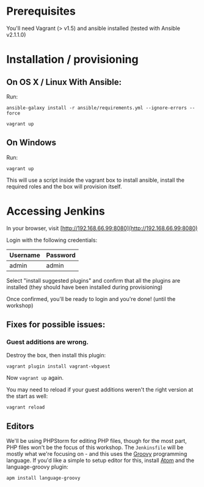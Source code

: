 # Prerequisites

You'll need Vagrant (> v1.5) and ansible installed (tested with Ansible  v2.1.1.0)

# Installation / provisioning

## On OS X / Linux With Ansible:

Run:

`ansible-galaxy install -r ansible/requirements.yml --ignore-errors --force`

`vagrant up`

## On Windows

Run:

`vagrant up`

This will use a script inside the vagrant box to install ansible, install the required roles and the box will provision itself.

# Accessing Jenkins

In your browser, visit [http://192.168.66.99:8080](http://192.168.66.99:8080)

Login with the following credentials:

| Username | Password |
|:---------|:---------|
| admin    | admin    |

Select "install suggested plugins" and confirm that all the plugins are installed (they should have been installed during provisioning)

Once confirmed, you'll be ready to login and you're done! (until the workshop)

## Fixes for possible issues:

### Guest additions are wrong.

Destroy the box, then install this plugin:

`vagrant plugin install vagrant-vbguest`

Now `vagrant up` again.

You may need to reload if your guest additions weren't the right version at the start as well:

`vagrant reload`

## Editors

We'll be using PHPStorm for editing PHP files, though for the most part, PHP files won't be the focus of this workshop. The `Jenkinsfile` will be mostly what we're focusing on - and this uses the [Groovy](http://www.groovy-lang.org) programming language. If you'd like a simple to setup editor for this, install [Atom](https://atom.io) and the language-groovy plugin:

`apm install language-groovy`